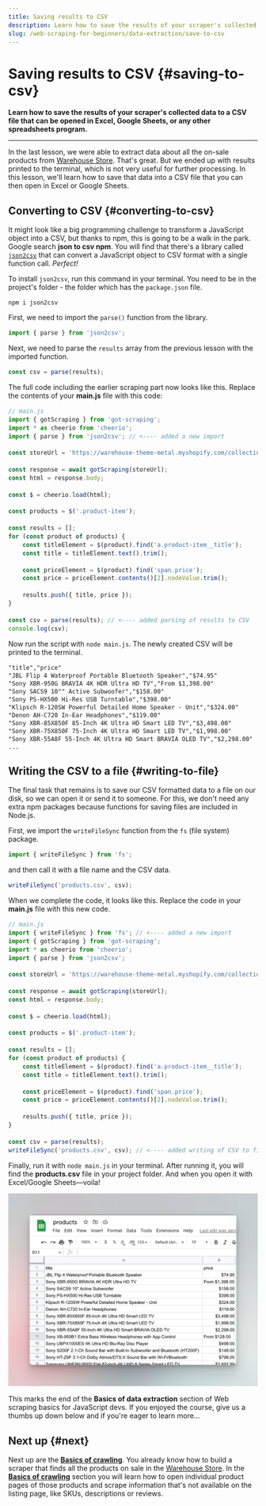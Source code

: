 ```yaml
---
title: Saving results to CSV
description: Learn how to save the results of your scraper's collected data to a CSV file that can be opened in Excel, Google Sheets, or any other spreadsheets program.
slug: /web-scraping-for-beginners/data-extraction/save-to-csv
---
```


# Saving results to CSV {#saving-to-csv}

**Learn how to save the results of your scraper's collected data to a CSV file that can be opened in Excel, Google Sheets, or any other spreadsheets program.**

---

In the last lesson, we were able to extract data about all the on-sale products from [Warehouse Store](https://warehouse-theme-metal.myshopify.com/collections/sales). That's great. But we ended up with results printed to the terminal, which is not very useful for further processing. In this lesson, we'll learn how to save that data into a CSV file that you can then open in Excel or Google Sheets.

## Converting to CSV {#converting-to-csv}

It might look like a big programming challenge to transform a JavaScript object into a CSV, but thanks to npm, this is going to be a walk in the park. Google search **json to csv npm**. You will find that there's a library called [`json2csv`](https://www.npmjs.com/package/json2csv) that can convert a JavaScript object to CSV format with a single function call. _Perfect!_

To install `json2csv`, run this command in your terminal. You need to be in the project's folder - the folder which has the `package.json` file.

```shell
npm i json2csv
```

First, we need to import the `parse()` function from the library.

```js
import { parse } from 'json2csv';
```

Next, we need to parse the `results` array from the previous lesson with the imported function.

```js
const csv = parse(results);
```

The full code including the earlier scraping part now looks like this. Replace the contents of your **main.js** file with this code:

```js
// main.js
import { gotScraping } from 'got-scraping';
import * as cheerio from 'cheerio';
import { parse } from 'json2csv'; // <---- added a new import

const storeUrl = 'https://warehouse-theme-metal.myshopify.com/collections/sales';

const response = await gotScraping(storeUrl);
const html = response.body;

const $ = cheerio.load(html);

const products = $('.product-item');

const results = [];
for (const product of products) {
    const titleElement = $(product).find('a.product-item__title');
    const title = titleElement.text().trim();

    const priceElement = $(product).find('span.price');
    const price = priceElement.contents()[2].nodeValue.trim();

    results.push({ title, price });
}

const csv = parse(results); // <---- added parsing of results to CSV
console.log(csv);
```

Now run the script with `node main.js`. The newly created CSV will be printed to the terminal.

```text
"title","price"
"JBL Flip 4 Waterproof Portable Bluetooth Speaker","$74.95"
"Sony XBR-950G BRAVIA 4K HDR Ultra HD TV","From $1,398.00"
"Sony SACS9 10"" Active Subwoofer","$158.00"
"Sony PS-HX500 Hi-Res USB Turntable","$398.00"
"Klipsch R-120SW Powerful Detailed Home Speaker - Unit","$324.00"
"Denon AH-C720 In-Ear Headphones","$119.00"
"Sony XBR-85X850F 85-Inch 4K Ultra HD Smart LED TV","$3,498.00"
"Sony XBR-75X850F 75-Inch 4K Ultra HD Smart LED TV","$1,998.00"
"Sony XBR-55A8F 55-Inch 4K Ultra HD Smart BRAVIA OLED TV","$2,298.00"
...
```

## Writing the CSV to a file {#writing-to-file}

The final task that remains is to save our CSV formatted data to a file on our disk, so we can open it or send it to someone. For this, we don't need any extra npm packages because functions for saving files are included in Node.js.

First, we import the `writeFileSync` function from the `fs` (file system) package.

```js
import { writeFileSync } from 'fs';
```

and then call it with a file name and the CSV data.

```js
writeFileSync('products.csv', csv);
```

When we complete the code, it looks like this. Replace the code in your **main.js** file with this new code.

```js
// main.js
import { writeFileSync } from 'fs'; // <---- added a new import
import { gotScraping } from 'got-scraping';
import * as cheerio from 'cheerio';
import { parse } from 'json2csv';

const storeUrl = 'https://warehouse-theme-metal.myshopify.com/collections/sales';

const response = await gotScraping(storeUrl);
const html = response.body;

const $ = cheerio.load(html);

const products = $('.product-item');

const results = [];
for (const product of products) {
    const titleElement = $(product).find('a.product-item__title');
    const title = titleElement.text().trim();

    const priceElement = $(product).find('span.price');
    const price = priceElement.contents()[2].nodeValue.trim();

    results.push({ title, price });
}

const csv = parse(results);
writeFileSync('products.csv', csv); // <---- added writing of CSV to file
```

Finally, run it with `node main.js` in your terminal. After running it, you will find the **products.csv** file in your project folder. And when you open it with Excel/Google Sheets—voila!

![Displaying CSV data in Google Sheets](./images/csv-data-in-sheets.png)

This marks the end of the **Basics of data extraction** section of Web scraping basics for JavaScript devs. If you enjoyed the course, give us a thumbs up down below and if you're eager to learn more...

## Next up {#next}

Next up are the [**Basics of crawling**](../crawling/index.md). You already know how to build a scraper that finds all the products on sale in the [Warehouse Store](https://warehouse-theme-metal.myshopify.com/collections/sales). In the [**Basics of crawling**](../crawling/index.md) section you will learn how to open individual product pages of those products and scrape information that's not available on the listing page, like SKUs, descriptions or reviews.
